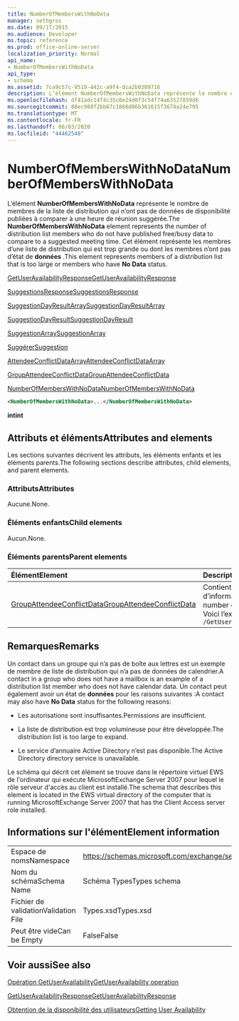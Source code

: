```yaml
---
title: NumberOfMembersWithNoData
manager: sethgros
ms.date: 09/17/2015
ms.audience: Developer
ms.topic: reference
ms.prod: office-online-server
localization_priority: Normal
api_name:
- NumberOfMembersWithNoData
api_type:
- schema
ms.assetid: 7ca9c57c-9519-442c-a9f4-dca2b0309716
description: L’élément NumberOfMembersWithNoData représente le nombre de membres de la liste de distribution qui n’ont pas de données de disponibilité publiées à comparer à une heure de réunion suggérée. Cet élément représente les membres d’une liste de distribution qui est trop grande ou dont les membres n’ont pas d’état de données.
ms.openlocfilehash: df41adc14f4c35c0e24d0f3c54f74a63527859d6
ms.sourcegitcommit: 88ec988f2bb67c1866d06b361615f3674a24e795
ms.translationtype: MT
ms.contentlocale: fr-FR
ms.lasthandoff: 06/03/2020
ms.locfileid: "44462548"
---
```

# <a name="numberofmemberswithnodata"></a><span data-ttu-id="bff2f-104">NumberOfMembersWithNoData</span><span class="sxs-lookup"><span data-stu-id="bff2f-104">NumberOfMembersWithNoData</span></span>

<span data-ttu-id="bff2f-105">L’élément **NumberOfMembersWithNoData** représente le nombre de membres de la liste de distribution qui n’ont pas de données de disponibilité publiées à comparer à une heure de réunion suggérée.</span><span class="sxs-lookup"><span data-stu-id="bff2f-105">The **NumberOfMembersWithNoData** element represents the number of distribution list members who do not have published free/busy data to compare to a suggested meeting time.</span></span> <span data-ttu-id="bff2f-106">Cet élément représente les membres d’une liste de distribution qui est trop grande ou dont les membres n’ont pas d’état de **données** .</span><span class="sxs-lookup"><span data-stu-id="bff2f-106">This element represents members of a distribution list that is too large or members who have **No Data** status.</span></span> 
  
[<span data-ttu-id="bff2f-107">GetUserAvailabilityResponse</span><span class="sxs-lookup"><span data-stu-id="bff2f-107">GetUserAvailabilityResponse</span></span>](getuseravailabilityresponse.md)
  
[<span data-ttu-id="bff2f-108">SuggestionsResponse</span><span class="sxs-lookup"><span data-stu-id="bff2f-108">SuggestionsResponse</span></span>](suggestionsresponse.md)
  
[<span data-ttu-id="bff2f-109">SuggestionDayResultArray</span><span class="sxs-lookup"><span data-stu-id="bff2f-109">SuggestionDayResultArray</span></span>](suggestiondayresultarray.md)
  
[<span data-ttu-id="bff2f-110">SuggestionDayResult</span><span class="sxs-lookup"><span data-stu-id="bff2f-110">SuggestionDayResult</span></span>](suggestiondayresult.md)
  
[<span data-ttu-id="bff2f-111">SuggestionArray</span><span class="sxs-lookup"><span data-stu-id="bff2f-111">SuggestionArray</span></span>](suggestionarray.md)
  
[<span data-ttu-id="bff2f-112">Suggérer</span><span class="sxs-lookup"><span data-stu-id="bff2f-112">Suggestion</span></span>](suggestion.md)
  
[<span data-ttu-id="bff2f-113">AttendeeConflictDataArray</span><span class="sxs-lookup"><span data-stu-id="bff2f-113">AttendeeConflictDataArray</span></span>](attendeeconflictdataarray.md)
  
[<span data-ttu-id="bff2f-114">GroupAttendeeConflictData</span><span class="sxs-lookup"><span data-stu-id="bff2f-114">GroupAttendeeConflictData</span></span>](groupattendeeconflictdata.md)
  
[<span data-ttu-id="bff2f-115">NumberOfMembersWithNoData</span><span class="sxs-lookup"><span data-stu-id="bff2f-115">NumberOfMembersWithNoData</span></span>](numberofmemberswithnodata.md)
  
```xml
<NumberOfMembersWithNoData>...</NumberOfMembersWithNoData>
```

 <span data-ttu-id="bff2f-116">**int**</span><span class="sxs-lookup"><span data-stu-id="bff2f-116">**int**</span></span>
## <a name="attributes-and-elements"></a><span data-ttu-id="bff2f-117">Attributs et éléments</span><span class="sxs-lookup"><span data-stu-id="bff2f-117">Attributes and elements</span></span>

<span data-ttu-id="bff2f-118">Les sections suivantes décrivent les attributs, les éléments enfants et les éléments parents.</span><span class="sxs-lookup"><span data-stu-id="bff2f-118">The following sections describe attributes, child elements, and parent elements.</span></span>
  
### <a name="attributes"></a><span data-ttu-id="bff2f-119">Attributs</span><span class="sxs-lookup"><span data-stu-id="bff2f-119">Attributes</span></span>

<span data-ttu-id="bff2f-120">Aucune.</span><span class="sxs-lookup"><span data-stu-id="bff2f-120">None.</span></span>
  
### <a name="child-elements"></a><span data-ttu-id="bff2f-121">Éléments enfants</span><span class="sxs-lookup"><span data-stu-id="bff2f-121">Child elements</span></span>

<span data-ttu-id="bff2f-122">Aucun.</span><span class="sxs-lookup"><span data-stu-id="bff2f-122">None.</span></span>
  
### <a name="parent-elements"></a><span data-ttu-id="bff2f-123">Éléments parents</span><span class="sxs-lookup"><span data-stu-id="bff2f-123">Parent elements</span></span>

|<span data-ttu-id="bff2f-124">**Élément**</span><span class="sxs-lookup"><span data-stu-id="bff2f-124">**Element**</span></span>|<span data-ttu-id="bff2f-125">**Description**</span><span class="sxs-lookup"><span data-stu-id="bff2f-125">**Description**</span></span>|
|:-----|:-----|
|[<span data-ttu-id="bff2f-126">GroupAttendeeConflictData</span><span class="sxs-lookup"><span data-stu-id="bff2f-126">GroupAttendeeConflictData</span></span>](groupattendeeconflictdata.md) <br/> |<span data-ttu-id="bff2f-127">Contient des informations sur les conflits d’agrégation concernant le nombre d’utilisateurs disponibles, le nombre d’utilisateurs qui ont des conflits et le nombre d’utilisateurs qui n’ont pas d’informations de disponibilité dans une liste de distribution pour une heure de réunion suggérée.</span><span class="sxs-lookup"><span data-stu-id="bff2f-127">Contains aggregate conflict information about the number of users who are available, the number of users who have conflicts, and the number of users who do not have availability information in a distribution list for a suggested meeting time.</span></span>  <br/> <span data-ttu-id="bff2f-128">Voici l’expression XPath de cet élément :</span><span class="sxs-lookup"><span data-stu-id="bff2f-128">The following is the XPath expression to this element:</span></span>  <br/>  `/GetUserAvailabilityResponse/SuggestionsResponse/SuggestionDayResultArray/SuggestionDayResult[i]/SuggestionArray/Suggestion[i]/AttendeeConflictDataArray/GroupAttendeeConflictData` <br/> |
   
## <a name="remarks"></a><span data-ttu-id="bff2f-129">Remarques</span><span class="sxs-lookup"><span data-stu-id="bff2f-129">Remarks</span></span>

<span data-ttu-id="bff2f-130">Un contact dans un groupe qui n’a pas de boîte aux lettres est un exemple de membre de liste de distribution qui n’a pas de données de calendrier.</span><span class="sxs-lookup"><span data-stu-id="bff2f-130">A contact in a group who does not have a mailbox is an example of a distribution list member who does not have calendar data.</span></span> <span data-ttu-id="bff2f-131">Un contact peut également avoir un état de **données** pour les raisons suivantes :</span><span class="sxs-lookup"><span data-stu-id="bff2f-131">A contact may also have **No Data** status for the following reasons:</span></span> 
  
- <span data-ttu-id="bff2f-132">Les autorisations sont insuffisantes.</span><span class="sxs-lookup"><span data-stu-id="bff2f-132">Permissions are insufficient.</span></span>
    
- <span data-ttu-id="bff2f-133">La liste de distribution est trop volumineuse pour être développée.</span><span class="sxs-lookup"><span data-stu-id="bff2f-133">The distribution list is too large to expand.</span></span>
    
- <span data-ttu-id="bff2f-134">Le service d’annuaire Active Directory n’est pas disponible.</span><span class="sxs-lookup"><span data-stu-id="bff2f-134">The Active Directory directory service is unavailable.</span></span>
    
<span data-ttu-id="bff2f-135">Le schéma qui décrit cet élément se trouve dans le répertoire virtuel EWS de l'ordinateur qui exécute MicrosoftExchange Server 2007 pour lequel le rôle serveur d'accès au client est installé.</span><span class="sxs-lookup"><span data-stu-id="bff2f-135">The schema that describes this element is located in the EWS virtual directory of the computer that is running MicrosoftExchange Server 2007 that has the Client Access server role installed.</span></span>
  
## <a name="element-information"></a><span data-ttu-id="bff2f-136">Informations sur l'élément</span><span class="sxs-lookup"><span data-stu-id="bff2f-136">Element information</span></span>

|||
|:-----|:-----|
|<span data-ttu-id="bff2f-137">Espace de noms</span><span class="sxs-lookup"><span data-stu-id="bff2f-137">Namespace</span></span>  <br/> |https://schemas.microsoft.com/exchange/services/2006/types  <br/> |
|<span data-ttu-id="bff2f-138">Nom du schéma</span><span class="sxs-lookup"><span data-stu-id="bff2f-138">Schema Name</span></span>  <br/> |<span data-ttu-id="bff2f-139">Schéma Types</span><span class="sxs-lookup"><span data-stu-id="bff2f-139">Types schema</span></span>  <br/> |
|<span data-ttu-id="bff2f-140">Fichier de validation</span><span class="sxs-lookup"><span data-stu-id="bff2f-140">Validation File</span></span>  <br/> |<span data-ttu-id="bff2f-141">Types.xsd</span><span class="sxs-lookup"><span data-stu-id="bff2f-141">Types.xsd</span></span>  <br/> |
|<span data-ttu-id="bff2f-142">Peut être vide</span><span class="sxs-lookup"><span data-stu-id="bff2f-142">Can be Empty</span></span>  <br/> |<span data-ttu-id="bff2f-143">False</span><span class="sxs-lookup"><span data-stu-id="bff2f-143">False</span></span>  <br/> |
   
## <a name="see-also"></a><span data-ttu-id="bff2f-144">Voir aussi</span><span class="sxs-lookup"><span data-stu-id="bff2f-144">See also</span></span>



[<span data-ttu-id="bff2f-145">Opération GetUserAvailability</span><span class="sxs-lookup"><span data-stu-id="bff2f-145">GetUserAvailability operation</span></span>](getuseravailability-operation.md)
  
[<span data-ttu-id="bff2f-146">GetUserAvailabilityResponse</span><span class="sxs-lookup"><span data-stu-id="bff2f-146">GetUserAvailabilityResponse</span></span>](getuseravailabilityresponse.md)


[<span data-ttu-id="bff2f-147">Obtention de la disponibilité des utilisateurs</span><span class="sxs-lookup"><span data-stu-id="bff2f-147">Getting User Availability</span></span>](https://msdn.microsoft.com/library/d4133fcb-9b0f-4e6b-aadf-a389da83516a%28Office.15%29.aspx)

